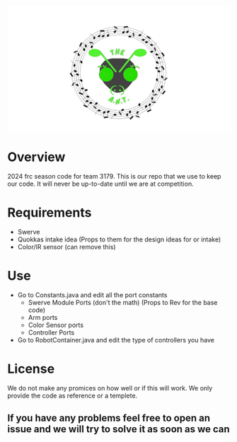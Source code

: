 
![alt text](https://github.com/frc3179/Swerve-2024-1.0/blob/main/Logo.png?raw=true)

# Overview
2024 frc season code for team 3179. This is our repo that we use to keep our code. It will never be up-to-date until we are at competition.

# Requirements
   * Swerve
   * Quokkas intake idea (Props to them for the design ideas for or intake)
   * Color/IR sensor (can remove this)

# Use
   * Go to Constants.java and edit all the port constants
      * Swerve Module Ports (don't the math) (Props to Rev for the base code)
      * Arm ports
      * Color Sensor ports
      * Controller Ports
   * Go to RobotContainer.java and edit the type of controllers you have

# License
We do not make any promices on how well or if this will work. We only provide the code as reference or a templete.

## If you have any problems feel free to open an issue and we will try to solve it as soon as we can
